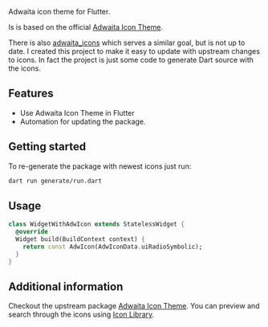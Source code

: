 Adwaita icon theme for Flutter.

Is is based on the official [Adwaita Icon Theme](https://gitlab.gnome.org/GNOME/adwaita-icon-theme).

There is also [adwaita_icons](https://pub.dev/packages/adwaita_icons) which
serves a similar goal, but is not up to date.
I created this project to make it easy to update with upstream changes to icons.
In fact the project is just some code to generate Dart source with the icons.

## Features

- Use Adwaita Icon Theme in Flutter
- Automation for updating the package.

## Getting started

To re-generate the package with newest icons just run:

```sh
dart run generate/run.dart
```

## Usage

```dart
class WidgetWithAdwIcon extends StatelessWidget {
  @override
  Widget build(BuildContext context) {
    return const AdwIcon(AdwIconData.uiRadioSymbolic);
  }
}
```

## Additional information

Checkout the upstream package [Adwaita Icon Theme](https://gitlab.gnome.org/GNOME/adwaita-icon-theme).
You can preview and search through the icons using [
Icon Library](https://gitlab.gnome.org/World/design/icon-library).
